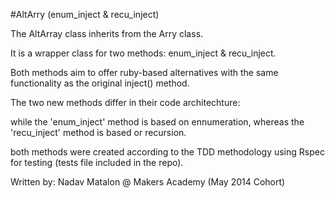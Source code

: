 #AltArry (enum_inject & recu_inject)

The AltArray class inherits from the Arry class.

It is a wrapper class for two methods: enum_inject & recu_inject.

Both methods aim to offer ruby-based alternatives with the same functionality as the original inject() method.

The two new methods differ in their code architechture:

while the 'enum_inject' method is based on ennumeration, whereas the 'recu_inject' method is based or recursion.

both methods were created according to the TDD methodology using Rspec for testing (tests file included in the repo).

Written by: Nadav Matalon @ Makers Academy (May 2014 Cohort)